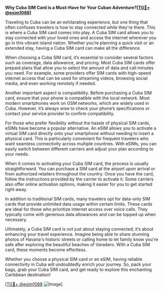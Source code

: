 **Why Cuba SIM Card is a Must-Have for Your Cuban Adventure?[[TG💪+ @esim1088](https://t.me/s/esim1088)]**

Traveling to Cuba can be an exhilarating experience, but one thing that often confuses travelers is how to stay connected while they're there. This is where a Cuba SIM card comes into play. A Cuba SIM card allows you to stay connected with your loved ones and access the internet wherever you go in this vibrant island nation. Whether you’re planning a quick visit or an extended stay, having a Cuba SIM card can make all the difference.

When choosing a Cuba SIM card, it’s essential to consider several factors such as coverage, data allowance, and pricing. Most Cuba SIM cards offer prepaid plans that allow you to select the amount of data and call minutes you need. For example, some providers offer SIM cards with high-speed internet access that can be used for streaming videos, browsing social media, and even working remotely if needed. 

Another important aspect is compatibility. Before purchasing a Cuba SIM card, ensure that your phone is compatible with the local network. Most modern smartphones work on GSM networks, which are widely used in Cuba. However, it’s always wise to check your phone’s specifications or contact your service provider to confirm compatibility.

For those who prefer flexibility without the hassle of physical SIM cards, eSIMs have become a popular alternative. An eSIM allows you to activate a virtual SIM card directly onto your smartphone without needing to insert a physical card. This is particularly convenient for frequent travelers who want seamless connectivity across multiple countries. With eSIMs, you can easily switch between different carriers and adjust your plan according to your needs.

When it comes to activating your Cuba SIM card, the process is usually straightforward. You can purchase a SIM card at the airport upon arrival or from authorized retailers throughout the country. Once you have the card, follow the instructions provided by the carrier to activate it. Some carriers also offer online activation options, making it easier for you to get started right away.

In addition to traditional SIM cards, many travelers opt for data-only SIM cards that provide unlimited data usage within certain limits. These cards are ideal for those who prioritize internet access over voice calls. They typically come with generous data allowances and can be topped up when necessary.

Ultimately, a Cuba SIM card is not just about staying connected; it’s about enhancing your travel experience. Imagine being able to share stunning photos of Havana's historic streets or calling home to let family know you're safe after exploring the beautiful beaches of Varadero. With a Cuba SIM card, these moments become effortless.

Whether you choose a physical SIM card or an eSIM, having reliable connectivity in Cuba will undoubtedly enrich your journey. So, pack your bags, grab your Cuba SIM card, and get ready to explore this enchanting Caribbean destination!

[[TG💪+ @esim1088](https://t.me/s/esim1088) ![Image](https://i.postimg.cc/Y0z9fWf4/image.png)]